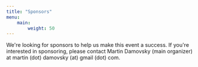 ```yaml
---
title: "Sponsors"
menu:
    main:
        weight: 50
---
```



We're looking for sponsors to help us make this event a success. If you're interested in sponsoring, please contact Martin Damovsky (main organizer) at martin (dot) damovsky (at) gmail (dot) com.
